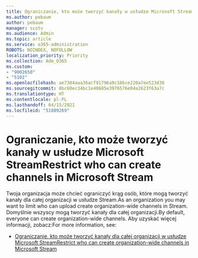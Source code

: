 ```yaml
---
title: Ograniczanie, kto może tworzyć kanały w usłudze Microsoft Stream
ms.author: pebaum
author: pebaum
manager: scotv
ms.audience: Admin
ms.topic: article
ms.service: o365-administration
ROBOTS: NOINDEX, NOFOLLOW
localization_priority: Priority
ms.collection: Adm_O365
ms.custom:
- "9002650"
- "5102"
ms.openlocfilehash: ae7304aaa36acf91796a9c18bce220a7ee523d36
ms.sourcegitcommit: 8bc60ec34bc1e40685e3976576e04a2623f63a7c
ms.translationtype: HT
ms.contentlocale: pl-PL
ms.lasthandoff: 04/15/2021
ms.locfileid: "51809269"
---
```

# <a name="restrict-who-can-create-channels-in-microsoft-stream"></a><span data-ttu-id="5af75-102">Ograniczanie, kto może tworzyć kanały w usłudze Microsoft Stream</span><span class="sxs-lookup"><span data-stu-id="5af75-102">Restrict who can create channels in Microsoft Stream</span></span>

<span data-ttu-id="5af75-103">Twoja organizacja może chcieć ograniczyć krąg osób, które mogą tworzyć kanały dla całej organizacji w usłudze Stream.</span><span class="sxs-lookup"><span data-stu-id="5af75-103">As an organization you may want to limit who can upload create organization-wide channels in Stream.</span></span> <span data-ttu-id="5af75-104">Domyślnie wszyscy mogą tworzyć kanały dla całej organizacji.</span><span class="sxs-lookup"><span data-stu-id="5af75-104">By default, everyone can create organization-wide channels.</span></span> <span data-ttu-id="5af75-105">Aby uzyskać więcej informacji, zobacz:</span><span class="sxs-lookup"><span data-stu-id="5af75-105">For more information, see:</span></span>

- [<span data-ttu-id="5af75-106">Ograniczanie, kto może tworzyć kanały dla całej organizacji w usłudze Microsoft Stream</span><span class="sxs-lookup"><span data-stu-id="5af75-106">Restrict who can create organization-wide channels in Microsoft Stream</span></span>](https://docs.microsoft.com/stream/restrict-companywide-channels)
